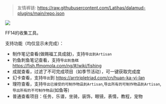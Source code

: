 > 友情裤链: https://raw.githubusercontent.com/Latihas/dalamud-plugins/main/repo.json

![](https://socialify.git.ci/Latihas/LatihasExport/image?description=1&forks=1&issues=1&language=1&name=1&owner=1&pattern=Transparent&pulls=1&stargazers=1&theme=Auto)

FF14的收集工具。

支持功能（均仅显示未完成）：

- 制作笔记查看(做赐福工具成就)，支持`导出到Artisan`
- 钓鱼刺鱼笔记查看，支持`导出到鱼糕` https://fish.ffmomola.com/ng/#/wiki/fishing
- 成就查看，过滤了不可完成项目（如季节活动），可一键获取完成度
- 幻卡查看，支持`导出`到 https://arrtripletriad.com/cn/huan-ka-yi-lan
- 理符查看，支持`导出已接受的可制作物品到Artisan`,`导出所有的可制作物品到Artisan`,`导出所有的不可制作物品`(如鱼等)
- 普通查看项目：任务，乐谱，坐骑，装饰，眼镜，表情，教程，宠物
